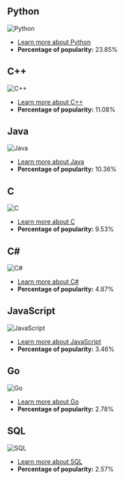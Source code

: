 ## Python
![Python](https://www.tiobe.com/wp-content/themes/tiobe/tiobe-index/images/Python.png)
- [Learn more about Python](/www/Python)
- **Percentage of popularity:** 23.85%

## C++
![C++](https://www.tiobe.com/wp-content/themes/tiobe/tiobe-index/images/C__.png)
- [Learn more about C++](/www/C++)
- **Percentage of popularity:** 11.08%

## Java
![Java](https://www.tiobe.com/wp-content/themes/tiobe/tiobe-index/images/Java.png)
- [Learn more about Java](/www/Java)
- **Percentage of popularity:** 10.36%

## C
![C](https://www.tiobe.com/wp-content/themes/tiobe/tiobe-index/images/C.png)
- [Learn more about C](/www/C)
- **Percentage of popularity:** 9.53%

## C#
![C#](https://www.tiobe.com/wp-content/themes/tiobe/tiobe-index/images/C_.png)
- [Learn more about C#](/www/C#)
- **Percentage of popularity:** 4.87%

## JavaScript
![JavaScript](https://www.tiobe.com/wp-content/themes/tiobe/tiobe-index/images/JavaScript.png)
- [Learn more about JavaScript](/www/JavaScript)
- **Percentage of popularity:** 3.46%

## Go
![Go](https://www.tiobe.com/wp-content/themes/tiobe/tiobe-index/images/Go.png)
- [Learn more about Go](/www/Go)
- **Percentage of popularity:** 2.78%

## SQL
![SQL](https://www.tiobe.com/wp-content/themes/tiobe/tiobe-index/images/SQL.png)
- [Learn more about SQL](/www/SQL)
- **Percentage of popularity:** 2.57%

